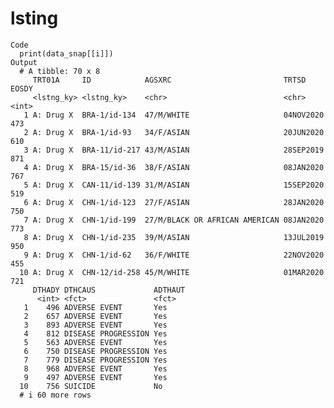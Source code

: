 # lsting

    Code
      print(data_snap[[i]])
    Output
      # A tibble: 70 x 8
         TRT01A     ID            AGSXRC                         TRTSD     EOSDY
         <lstng_ky> <lstng_ky>    <chr>                          <chr>     <int>
       1 A: Drug X  BRA-1/id-134  47/M/WHITE                     04NOV2020   473
       2 A: Drug X  BRA-1/id-93   34/F/ASIAN                     20JUN2020   610
       3 A: Drug X  BRA-11/id-217 43/M/ASIAN                     28SEP2019   871
       4 A: Drug X  BRA-15/id-36  38/F/ASIAN                     08JAN2020   767
       5 A: Drug X  CAN-11/id-139 31/M/ASIAN                     15SEP2020   519
       6 A: Drug X  CHN-1/id-123  27/F/ASIAN                     28JAN2020   750
       7 A: Drug X  CHN-1/id-199  27/M/BLACK OR AFRICAN AMERICAN 08JAN2020   773
       8 A: Drug X  CHN-1/id-235  39/M/ASIAN                     13JUL2019   950
       9 A: Drug X  CHN-1/id-62   36/F/WHITE                     22NOV2020   455
      10 A: Drug X  CHN-12/id-258 45/M/WHITE                     01MAR2020   721
         DTHADY DTHCAUS             ADTHAUT
          <int> <fct>               <fct>  
       1    496 ADVERSE EVENT       Yes    
       2    657 ADVERSE EVENT       Yes    
       3    893 ADVERSE EVENT       Yes    
       4    812 DISEASE PROGRESSION Yes    
       5    563 ADVERSE EVENT       Yes    
       6    750 DISEASE PROGRESSION Yes    
       7    779 DISEASE PROGRESSION Yes    
       8    968 ADVERSE EVENT       Yes    
       9    497 ADVERSE EVENT       Yes    
      10    756 SUICIDE             No     
      # i 60 more rows

